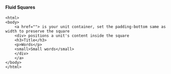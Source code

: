 #### Fluid Squares

	<html>
	<body>
		<a href=""> is your unit container, set the padding-bottom same as width to preserve the square
		<div> positions a unit's content inside the square
		<h3>Title</h3>
		<p>Words</p>
		<small>Small words</small>
		</div>
		</a>
	</body>
	</html>